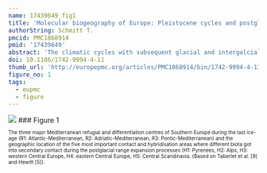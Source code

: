 ```yaml
---
name: 17439649_fig1
title: 'Molecular biogeography of Europe: Pleistocene cycles and postglacial trends.'
authorString: Schmitt T.
pmcid: PMC1868914
pmid: '17439649'
abstract: 'The climatic cycles with subsequent glacial and intergalcial periods have had a great impact on the distribution and evolution of species. Using genetic analytical tools considerably increased our understanding of these processes. In this review I therefore give an overview of the molecular biogeography of Europe. For means of simplification, I distinguish between three major biogeographical entities: (i) "Mediterranean" with Mediterranean differentiation and dispersal centres, (ii) "Continental" with extra-Mediterranean centres and (iii) "Alpine" and/or "Arctic" with recent alpine and/or arctic distribution patterns. These different molecular biogeographical patterns are presented using actual examples. Many "Mediterranean" species are differentiated into three major European genetic lineages, which are due to glacial isolation in the three major Mediterranean peninsulas. Postglacial expansion in this group of species is mostly influenced by the barriers of the Pyrenees and the Alps with four resulting main patterns of postglacial range expansions. However, some cases are known with less than one genetic lineage per Mediterranean peninsula on the one hand, and others with a considerable genetic substructure within each of the Mediterranean peninsulas, Asia Minor and the Maghreb. These structures within the Mediterranean sub-centres are often rather strong and in several cases even predate the Pleistocene. For the "Continental" species, it could be shown that the formerly supposed postglacial spread from eastern Palearctic expansion centres is mostly not applicable. Quite the contrary, most of these species apparently had extra-Mediterranean centres of survival in Europe with special importance of the perialpine regions, the Carpathian Basin and parts of the Balkan Peninsula. In the group of "Alpine" and/or "Arctic" species, several molecular biogeographical patterns have been found, which support and improve the postulates based on distribution patterns and pollen records. Thus, genetic studies support the strong linkage between southwestern Alps and Pyrenees, northeastern Alps and Carpathians as well as southeastern Alps and the Dinaric mountain systems, hereby allowing conclusions on the glacial distribution patterns of these species. Furthermore, genetic analyses of arctic-alpine disjunct species support their broad distribution in the periglacial areas at least during the last glacial period. The detailed understanding of the different phylogeographical structures is essential for the management of the different evolutionary significant units of species and the conservation of their entire genetic diversity. Furthermore, the distribution of genetic diversity due to biogeographical reasons helps understanding the differing regional vulnerabilities of extant populations.'
doi: 10.1186/1742-9994-4-11
thumb_url: 'http://europepmc.org/articles/PMC1868914/bin/1742-9994-4-11-1.gif'
figure_no: 1
tags:
  - eupmc
  - figure
---
```

<img src='http://europepmc.org/articles/PMC1868914/bin/1742-9994-4-11-1.jpg' style='max-height: 300px'>
### Figure 1
<p style='font-size: 10px;'>The three major Mediterranean refugial and differentiation centres of Southern Europe during the last ice-age (R1: Atlantic-Mediterranean, R2: Adriatic-Mediterranean, R3: Pontic-Mediterranean) and the geographic location of the five most important contact and hybridisation areas where different biota got into secondary contact during the postglacial range expansion processes (H1: Pyrenees, H2: Alps, H3: western Central Europe, H4: eastern Central Europe, H5: Central Scandinavia. (Based on Taberlet et al. [9] and Hewitt [5]).</p>